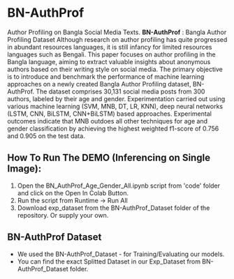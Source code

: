 # BN-AuthProf
Author Profiling on Bangla Social Media Texts. 
**BN-AuthProf** : Bangla Author Profiling Dataset
Although research on author profiling has quite progressed in  abundant resources languages, it is still infancy for limited resources languages such as Bengali. This paper focuses on author profiling in the Bangla language, aiming to extract valuable insights about anonymous authors based on their writing style on social media. The primary objective is to introduce and benchmark the performance of machine learning approaches on a newly created Bangla Author Profiling dataset, BN-AuthProf. The dataset comprises 30,131 social media posts from 300 authors, labeled by their age and gender. Experimentation carried out using various machine learning (SVM, MNB, DT, LR, KNN), deep neural networks (LSTM, CNN, BiLSTM, CNN+BiLSTM) based approaches. Experimental outcomes indicate that MNB outdoes all other techniques for age and gender classification by achieving the highest weighted f1-score of 0.756 and 0.905 on the test data.
## How To Run The DEMO (Inferencing on Single Image):
1. Open the BN_AuthProf_Age_Gender_All.ipynb script from 'code' folder and click on the Open In Colab Button.
2. Run the script from Runtime -> Run All
3. Download exp_dataset from the BN-AuthProf_Dataset folder of the repository. Or supply your own.
## BN-AuthProf Dataset 
+ We used the BN-AuthProf_Dataset - for Training/Evaluating our models.
+ You can find the exact Splitted Dataset in our Exp_Dataset from BN-AuthProf_Dataset folder.
